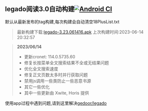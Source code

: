 ## legado阅读3.0自动构建[![Android CI](https://github.com/10bits/gedoor-Build/workflows/Android%20CI/badge.svg)](https://github.com/10bits/gedoor-Build/actions)

默认从最新发布的tag构建,每次构建会自动清空18PlusList.txt

> 最新构建下载:[legado-3.23.061416.apk](https://github.com/xianum/gedoor-Build/releases/download/legado-3.23.061416/legado-3.23.061416.apk) 上次构建时间:2023-06-14 20:32:57
<!--start-->
> **2023/06/14**
> 
> * 更新cronet: 114.0.5735.60
> * 修复长按菜单全文搜索结果不全或无结果问题
> * 优化全文搜索速度
> * 修复正文页数太多时并行获取问题
> * 禁用js调用一些类防止一些恶意书源
> * 其它一些优化
> * 其中一些更新由 Xwite, Horis 提供
> 
<!--end-->
  
使用app过程中遇到问题,请到这里解决[gedoor/legado](https://github.com/gedoor/legado/issues)

